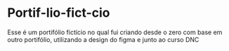 # Portif-lio-fict-cio
Esse é um portifólio fictício no qual fui criando desde o zero com base em outro portifólio, utilizando a design do figma e junto ao curso DNC
